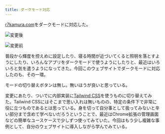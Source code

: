 ```yaml
---
title: ダークモード対応
---
```

[r7kamura.com](https://r7kamura.com/)をダークモードに対応した。

![](https://lh4.googleusercontent.com/1k9V2nZbNv262q5I4izCNOH6sjTdpnVsRQAhH12tpd3yhLBKhDU1WugDxUp6GCy_rON1kuSjVHf_Friv5G8Hadpn6mM0o12klnSiGASAw7FYT0g_Ly-SfWqDwHoQrIKsFRAs6MVIJ-t0HBDCLv0YhM0PcdjC4JtONQjaRGW2hS5PsW7bPEWB8J_nY0Rz "変更後")

![](https://lh3.googleusercontent.com/kydw8NhJ4ELzeaBwDAuKBAiXGpbVQytuIi5P6GLnppyVWK0pbGqCc-uibIK5c7vjLiLGN0PX9qOvT62mZBTNCKXkCBJawGy3zR3NVrEwd5nkFNsSB5ZZKqikqzyczVd06qUUvEA_wRUgjk7wFZG4S3KvWSp_2TGWQeqjQhoR0LwL4WuyNU59ZZd4l4Gu "変更前")

普段から輝度を控えめに設定したり、寝る時間が近づいてくると照明を落とすようにしたり、いろんなアプリをダークモードで使うようにしたりと、最近はいろいろと気を遣うようになってきた。今回このウェブサイトでダークモードに対応したのも、その一環。

モードの切り替えボタンは無し。無いほうが良いと思っている。

変更にあたり、ついでに内部実装に[Tailwind CSS](https://tailwindcss.com/)を使うものに切り替えてみた。Tailwind CSSにはそこまで思い入れは無いものの、特定の条件下で非常に役に立つものであるとは思っている。身を切って自分事として扱ってみないと辛い部分まで含めて学べないだろうということで、最近はChrome拡張の管理画面などの簡単なユースケースで少しずつ使ってみていた。今回はもう少し複雑な事例として、自分のウェブサイトに導入しながら学んでみている。
